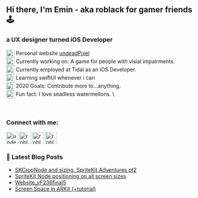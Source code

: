 ## Hi there, I'm Emin - aka roblack for gamer friends 🕹
### a UX designer turned iOS Developer

<img align="center" alt="undeadpixel.dev" width="22px" src="https://image.flaticon.com/icons/svg/3039/3039354.svg" />  Personal website [undeadPixel][website] \
<img align="center" alt="undeadpixel.dev" width="22px" src="https://image.flaticon.com/icons/svg/644/644460.svg" />  Currently working on: A game for people with visial impairments. \
<img align="center" alt="undeadpixel.dev" width="22px" src="https://image.flaticon.com/icons/svg/3209/3209029.svg" />  Currently employed at Tidal as an iOS Developer. \
<img align="center" alt="undeadpixel.dev" width="22px" src="https://image.flaticon.com/icons/svg/3285/3285719.svg" />  Learning swiftUI whenever i can \
<img align="center" alt="undeadpixel.dev" width="22px" src="https://image.flaticon.com/icons/svg/3165/3165466.svg" />  2020 Goals: Contribute more to...anything. \
<img align="center" alt="undeadpixel.dev" width="22px" src="https://image.flaticon.com/icons/svg/2997/2997154.svg" />  Fun fact: I love seadless watermellons. \ 

<br/>

### Connect with me:

[<img align="left" alt="undeadpixel.dev" width="32px" src="https://image.flaticon.com/icons/svg/3039/3039354.svg" />][website]
[<img align="left" alt="roblack | Twitter" width="32px" src="https://image.flaticon.com/icons/svg/1409/1409937.svg" />][twitter]
[<img align="left" alt="roblack | LinkedIn" width="32px" src="https://image.flaticon.com/icons/svg/1409/1409945.svg" />][linkedin]
[<img align="left" alt="roblack | Instagram" width="32px" src="https://image.flaticon.com/icons/svg/1409/1409946.svg" />][instagram]

<br/><br/>

### 📕 Latest Blog Posts
<!-- BLOG-POST-LIST:START -->
- [SKCropNode and sizing, SpriteKit Adventures pt2](https://undeadpixel.dev/articles/SpriteKitAdventurept2)
- [SpriteKit Node positioning on all screen sizes](https://undeadpixel.dev/articles/SpriteKitAdventure)
- [Website_vF236final5](https://undeadpixel.dev/articles/ItsAlive)
- [Screen Space in ARKit (+tutorial)](https://undeadpixel.dev/articles/ScreenSpace)
<!-- BLOG-POST-LIST:END -->

[website]: https://undeadpixel.dev
[twitter]: https://twitter.com/emin_roblack
[linkedin]: https://www.linkedin.com/in/r0black/
[instagram]: https://www.instagram.com/r0black/
